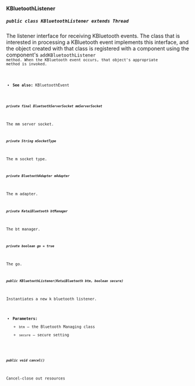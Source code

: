 #### KBluetoothListener

##### `public class KBluetoothListener extends Thread`

The listener interface for receiving KBluetooth events. The class that is interested in processing a KBluetooth event implements this interface, and the object created with that class is registered with a component using the component's <code>addKBluetoothListener<code> method. When the KBluetooth event occurs, that object's appropriate method is invoked.

 * **See also:** KBluetoothEvent

##### `private final BluetoothServerSocket mmServerSocket`

The mm server socket.

##### `private String mSocketType`

The m socket type.

##### `private BluetoothAdapter mAdapter`

The m adapter.

##### `private KetaiBluetooth btManager`

The bt manager.

##### `private boolean go = true`

The go.

##### `public KBluetoothListener(KetaiBluetooth btm, boolean secure)`

Instantiates a new k bluetooth listener.

 * **Parameters:**
   * `btm` — the Bluetooth Managing class
   * `secure` — secure setting

##### `public void cancel()`

Cancel-close out resources
